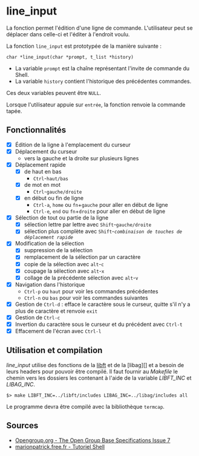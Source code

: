 # line_input

La fonction permet l'édition d'une ligne de commande. L'utilisateur peut se déplacer dans celle-ci et l'éditer à l'endroit voulu.

La fonction `line_input` est prototypée de la manière suivante :

	char *line_input(char *prompt, t_list *history)

- La variable `prompt` est la chaîne représentant l'invite de commande du Shell.
- La variable `history` contient l'historique des précédentes commandes.

Ces deux variables peuvent être `NULL`.

Lorsque l'utilisateur appuie sur `entrée`, la fonction renvoie la commande tapée.

## Fonctionnalités

- [x] Édition de la ligne à l'emplacement du curseur
- [x] Déplacement du curseur
	- vers la gauche et la droite sur plusieurs lignes
- [x] Déplacement rapide
	+ [x] de haut en bas
		- `Ctrl`-`haut/bas` 
	+ [x] de mot en mot
		- `Ctrl`-`gauche/droite`
	+ [x] en début ou fin de ligne
		- `Ctrl-a`, `home` ou `fn`+`gauche` pour aller en début de ligne
		- `Ctrl-e`, `end` ou `fn`+`droite` pour aller en début de ligne
- [x] Sélection de tout ou partie de la ligne
	+ [x] sélection lettre par lettre avec `Shift`-`gauche/droite`
	+ [x] sélection plus complète avec `Shift`-_`combinaison de touches de déplacement rapide`_
- [x] Modification de la sélection
	+ [x] suppression de la sélection
	+ [x] remplacement de la sélection par un caractère
	+ [x] copie de la sélection avec `alt`-`c`
	+ [x] coupage la sélection avec `alt`-`x`
	+ [x] collage de la précédente sélection avec `alt`-`v`
- [x] Navigation dans l'historique
	+ `Ctrl-p` ou `haut` pour voir les commandes précédentes
	+ `Ctrl-n` ou `bas` pour voir les commandes suivantes
- [x] Gestion de `Ctrl-d` : efface le caractère sous le curseur, quitte s'il n'y a plus de caractère et renvoie `exit`
- [x] Gestion de `Ctrl-c`
- [x] Invertion du caractère sous le curseur et du précédent avec `Ctrl-t`
- [x] Effacement de l'écran avec `Ctrl-l`

## Utilisation et compilation

*line_input* utilise des fonctions de la [libft][] et de la [libag][] et a besoin de leurs headers pour pouvoir être compilé. Il faut fournir au _Makefile_ le chemin vers les dossiers les contenant à l'aide de la variable *LIBFT_INC* et *LIBAG_INC*.

	$> make LIBFT_INC=../libft/includes LIBAG_INC=../libag/includes all

Le programme devra être compilé avec la bibliothèque `termcap`.

## **Sources**

- [Opengroup.org - The Open Group Base Specifications Issue 7](http://pubs.opengroup.org/onlinepubs/9699919799/utilities/contents.html)
- [marionpatrick.free.fr - Tutoriel Shell](http://marionpatrick.free.fr/man_html/html/tuto_shell.html)

[Libft]: https://github.com/aguerin42/libft.git
